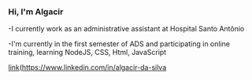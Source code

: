 ### Hi, I'm Algacir


-I currently work as an administrative assistant at Hospital Santo Antônio

-I'm currently in the first semester of ADS and participating in online training, learning NodeJS, CSS, Html, JavaScript

[link](algacir.ds@gmail.com)(https://www.linkedin.com/in/algacir-da-silva

